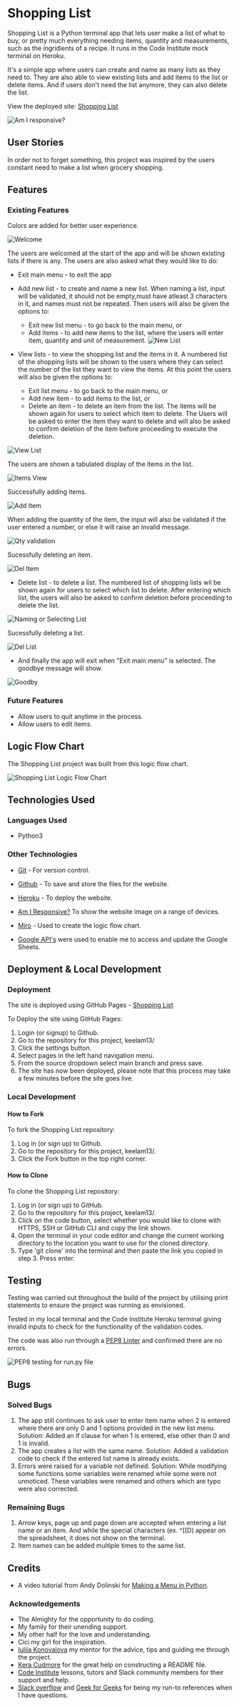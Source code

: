 # Shopping List

Shopping List is a Python terminal app that lets user make a list of what to buy, or pretty much everything needing items, quantity and measurements, such as the ingridients of a recipe. It runs in the Code Institute mock terminal on Heroku.

It's a simple app where users can create and name as many lists as they need to. They are also able to view existing lists and add items to the list or delete items. And if users don't need the list anymore, they can also delete the list.

View the deployed site: [Shopping List](https://what-to-buy-9270a4324841.herokuapp.com/)

![Am I responsive?](documentation/amiresponsive.png)

## User Stories

In order not to forget something, this project was inspired by the users constant need to make a list when grocery shopping.

## Features

### Existing Features

Colors are added for better user experience.

![Welcome](documentation/welcome-message.png)

The users are welcomed at the start of the app and will be shown existing lists if there is any. The users are also asked what they would like to do:
 * Exit main menu - to exit the app
 * Add new list - to create and name a new list. When naming a list, input will be validated, it should not be empty,must have atleast 3 characters in it, and names must not be repeated.
     Then users will also be given the options to:
     - Exit new list menu - to go back to the main menu, or
     - Add items - to add new items to the list, where the users will enter item, quantity and unit of measurement.
![New List](documentation/input-validation-list.png)


 * View lists - to view the shopping list and the items in it. A numbered list of the shopping lists will be shown to the users where they can select the number of the list they want to view the items. 
     At this point the users will also be given the options to:
      - Exit list menu - to go back to the main menu, or
      - Add new item - to add items to the list, or
      - Delete an item - to delete an item from the list. The items will be shown again for users to select which item to delete. The Users will be asked to enter the item they want to delete and will also be asked to confirm deletion of the item before proceeding to execute the deletion.

![View List](documentation/list-view.png)

The users are shown a tabulated display of the items in the list. 

![Items View](documentation/items-view.png)

Successfully adding items.

![Add Item](documentation/add-item-successful.png)

When adding the quantity of the item, the input will also be validated if the user entered a number, or else it will raise an invalid message.

![Qty validation](documentation/input-validation-qty.png)

Sucessfully deleting an item.

![Del Item](documentation/delete-successful.png)

 * Delete list - to delete a list. The numbered list of shopping lists wil be shown again for users to select which list to delete. After entering which list, the users will also be asked to confirm deletion before proceeding to delete the list.

![Naming or Selecting List](documentation/input-validation-list-del.png)

Sucessfully deleting a list.

![Del List](documentation/delete-successful-list.png)

* And finally the app will exit when "Exit main menu" is selected. The goodbye message will show.

![Goodby](documentation/goodbe-message.png)


### Future Features
* Allow users to quit anytime in the process.
* Allow users to edit items.

## Logic Flow Chart

The Shopping List project was built from this logic flow chart.

![Shopping List Logic Flow Chart](documentation/logic_flow_chart.png)


## Technologies Used

### Languages Used

* Python3

### Other Technologies

* [Git](https://git-scm.com/) - For version control.

* [Github](https://github.com/) - To save and store the files for the website.

* [Heroku](https://heroku.com) - To deploy the website.

* [Am I Responsive?](https://ui.dev/amiresponsive) To show the website image on a range of devices.

* [Miro](https://miro.com) - Used to create the logic flow chart.

* [Google API's](https://developers.google.com/sheets/api) were used to enable me to access and update the Google Sheets.


## Deployment & Local Development

### Deployment

The site is deployed using GitHub Pages - [Shopping List](https://keelam13.github.io/)

To Deploy the site using GitHub Pages:
1. Login (or signup) to Github.
2. Go to the repository for this project, keelam13/
3. Click the settings button.
4. Select pages in the left hand navigation menu.
5. From the source dropdown select main branch and press save.
6. The site has now been deployed, please note that this process may take a few minutes before the site goes live.

### Local Development

#### How to Fork

To fork the Shopping List repository:

1. Log in (or sign up) to Github.
2. Go to the repository for this project, keelam13/.
3. Click the Fork button in the top right corner.

#### How to Clone

To clone the Shopping List repository:

1. Log in (or sign up) to GitHub.
2. Go to the repository for this project, keelam13/.
3. Click on the code button, select whether you would like to clone with HTTPS, SSH or GitHub CLI and copy the link shown.
4. Open the terminal in your code editor and change the current working directory to the location you want to use for the cloned directory.
5. Type 'git clone' into the terminal and then paste the link you copied in step 3. Press enter.


## Testing

Testing was carried out throughout the build of the project by utilising print statements to ensure the project was running as envisioned.

Tested in my local terminal and the Code Institute Heroku terminal giving invalid inputs to check for the functionality of the validation codes. 

The code was also run through a [PEP8 Linter](https://pep8ci.herokuapp.com/) and confirmed there are no errors.

![PEP8 testing for run.py file](documentation/pep8-validation.png)


## Bugs

### Solved Bugs

1. The app still continues to ask user to enter item name when 2 is entered  where there are only 0 and 1 options provided in the new list menu.
     Solution: Added an if clause for when 1 is entered, else other than 0 and 1 is invalid.
2. The app creates a list with the same name.
     Solution: Added a validation code to check if the entered list name is already exists.
3. Errors were raised for a variable not defined.
     Solution: While modifying some functions some variables were renamed while some were not unnoticed. These variables were renamed and others which are typo were also corrected.

### Remaining Bugs

1. Arrow keys, page up and page down are accepted when entering a list name or an item. And while the special characters (ex. ^[[D) appear on the spreadsheet, it does not show on the terminal.
2. Item names can be added multiple times to the same list. 
 

## Credits

* A video tutorial from Andy Dolinski for [Making a Menu in Python](https://www.youtube.com/watch?v=63nw00JqHo0).

###  Acknowledgements

- The Almighty for the opportunity to do coding.
- My family for their unending support.
- My other half for the love and understanding.
- Cici my girl for the inspiration.
- [Iuliia Konovalova](https://github.com/IuliiaKonovalova) my mentor for the advice, tips and guiding me through the project.
- [Kera Cudmore](https://github.com/kera-cudmore) for the great help on constructing a README file.
- [Code Institute](https://codeinstitute.net/) lessons, tutors and Slack community members for their support and help.
- [Slack overflow](https://stackoverflow.com/) and [Geek for Geeks](https://www.geeksforgeeks.org/) for being my run-to references when I have questions. 

